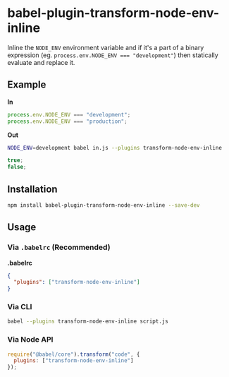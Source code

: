 # babel-plugin-transform-node-env-inline

Inline the `NODE_ENV` environment variable and if it's a part of a binary expression
(eg. `process.env.NODE_ENV === "development"`) then statically evaluate and replace it.

## Example

**In**

```javascript
process.env.NODE_ENV === "development";
process.env.NODE_ENV === "production";
```

**Out**

```sh
NODE_ENV=development babel in.js --plugins transform-node-env-inline
```

```javascript
true;
false;
```

## Installation

```sh
npm install babel-plugin-transform-node-env-inline --save-dev
```

## Usage

### Via `.babelrc` (Recommended)

**.babelrc**

```json
{
  "plugins": ["transform-node-env-inline"]
}
```

### Via CLI

```sh
babel --plugins transform-node-env-inline script.js
```

### Via Node API

```javascript
require("@babel/core").transform("code", {
  plugins: ["transform-node-env-inline"]
});
```
